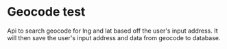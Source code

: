 # Geocode test

Api to search geocode for lng and lat based off the user's input address.
It will then save the user's input address and data from geocode to database.

